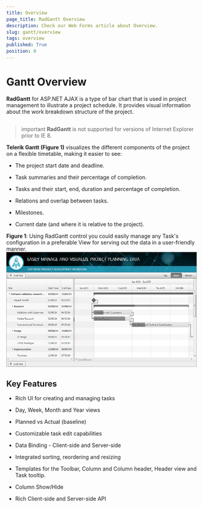 ```yaml
---
title: Overview
page_title: RadGantt Overview
description: Check our Web Forms article about Overview.
slug: gantt/overview
tags: overview
published: True
position: 0
---
```


# Gantt Overview

**RadGantt** for ASP.NET AJAX is a type of bar chart that is used in project management to illustrate a project schedule. It provides visual information about the work breakdown structure of the project.
## 

>important **RadGantt** is not supported for versions of Internet Explorer prior to IE 8.

**Telerik Gantt (Figure 1)** visualizes the different components of the project on a flexible timetable, making it easier to see:

* The project start date and deadline.

* Task summaries and their percentage of completion.

* Tasks and their start, end, duration and percentage of completion.

* Relations and overlap between tasks.

* Milestones.

* Current date (and where it is relative to the project).

**Figure 1**: Using RadGantt control you could easily manage any Task's configuration in a preferable View for serving out the data in a user-friendly manner.![gantt-overview](images/gantt-overview.png)

## Key Features

* Rich UI for creating and managing tasks

* Day, Week, Month and Year views

* Planned vs Actual (baseline)

* Customizable task edit capabilities

* Data Binding - Client-side and Server-side

* Integrated sorting, reordering and resizing

* Templates for the Toolbar, Column and Column header, Header view and Task tooltip.

* Column Show/Hide

* Rich Client-side and Server-side API
